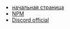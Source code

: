 <!-- _navbar.md -->

* [начальная страница](/)
* [NPM](https://npmjs.com/package/easy-api.ts)
* [Discord official](https://discord.gg/fc6n37dCgY)
